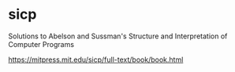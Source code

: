 # sicp
Solutions to Abelson and Sussman's Structure and Interpretation of Computer Programs

https://mitpress.mit.edu/sicp/full-text/book/book.html
